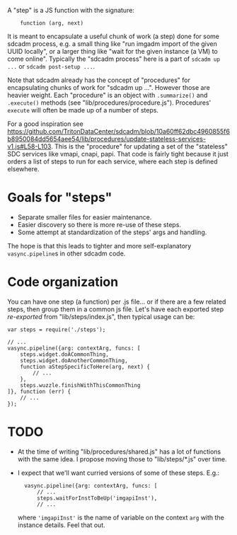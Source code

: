 A "step" is a JS function with the signature:

        function (arg, next)

It is meant to encapsulate a useful chunk of work (a step) done for some
sdcadm process, e.g. a small thing like "run imgadm import of the given UUID
locally", or a larger thing like "wait for the given instance (a VM) to come
online". Typically the "sdcadm process" here is a part of `sdcadm up ...` or
`sdcadm post-setup ...`.

Note that sdcadm already has the concept of "procedures" for encapsulating
chunks of work for "sdcadm up ...". However those are heavier weight. Each
"procedure" is an object with `.summarize()` and `.execute()` methods (see
"lib/procedures/procedure.js"). Procedures' `execute` will often be made
up of a number of steps.

For a good inspiration see
<https://github.com/TritonDataCenter/sdcadm/blob/10a60ff62dbc4960855f6b8950084dd5654aee54/lib/procedures/update-stateless-services-v1.js#L58-L103>. This is the "procedure" for updating a set of
the "stateless" SDC services like vmapi, cnapi, papi.  That code is
fairly tight because it just orders a list of steps to run for each
service, where each step is defined elsewhere.


# Goals for "steps"

- Separate smaller files for easier maintenance.
- Easier discovery so there is more re-use of these steps.
- Some attempt at standardization of the steps' args and handling.

The hope is that this leads to tighter and more self-explanatory
`vasync.pipeline`s in other sdcadm code.


# Code organization

You can have one step (a function) per .js file... or if there are a few
related steps, then group them in a common js file. Let's have each
exported step *re-exported* from "lib/steps/index.js", then typical
usage can be:

    var steps = require('./steps');

    // ...
    vasync.pipeline({arg: contextArg, funcs: [
        steps.widget.doACommonThing,
        steps.widget.doAnotherCommonThing,
        function aStepSpecificToHere(arg, next) {
            // ...
        },
        steps.wuzzle.finishWithThisCommonThing
    ]}, function (err) {
        // ...
    });


# TODO

- At the time of writing "lib/procedures/shared.js" has a lot of
  functions with the same idea. I propose moving those to "lib/steps/\*.js"
  over time.
- I expect that we'll want curried versions of some of these steps. E.g.:

        vasync.pipeline({arg: contextArg, funcs: [
            // ...
            steps.waitForInstToBeUp('imgapiInst'),
            // ...

  where `'imgapiInst'` is the name of variable on the context `arg` with the
  instance details. Feel that out.
